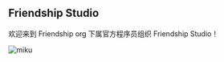 ##  Friendship Studio

欢迎来到 Friendship org 下属官方程序员组织 Friendship Studio！

![miku](https://cdn.friendship.org.cn/LightPicture/2022/10/9408adc94b2f6033.jpg)
